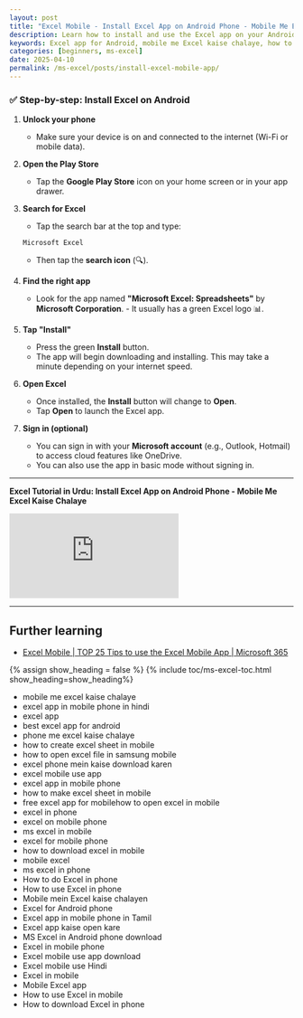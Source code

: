 ```yaml
---
layout: post
title: "Excel Mobile - Install Excel App on Android Phone - Mobile Me Excel Kaise Chalaye"
description: Learn how to install and use the Excel app on your Android phone. Step-by-step guide in Hindi to create, open, and edit Excel sheets on mobile. Perfect for beginners to master Excel on the go.  
keywords: Excel app for Android, mobile me Excel kaise chalaye, how to use Excel in mobile, Excel app tutorial, Excel for Android phone, free Excel app for mobile, how to download Excel in phone, Excel mobile use, Excel sheet in mobile, Excel app in Hindi
categories: [beginners, ms-excel]
date: 2025-04-10
permalink: /ms-excel/posts/install-excel-mobile-app/
---
```


### ✅ **Step-by-step: Install Excel on Android**

1. **Unlock your phone**  
   - Make sure your device is on and connected to the internet (Wi-Fi or mobile data).

2. **Open the Play Store**  
   - Tap the **Google Play Store** icon on your home screen or in your app drawer.

3. **Search for Excel**  
   - Tap the search bar at the top and type:  
   ```
   Microsoft Excel
   ```
   - Then tap the **search icon** (🔍).

4. **Find the right app**  
   - Look for the app named **"Microsoft Excel: Spreadsheets"** by **Microsoft Corporation**. - It usually has a green Excel logo 📊.

5. **Tap "Install"**  
   - Press the green **Install** button.  
   - The app will begin downloading and installing. This may take a minute depending on your internet speed.

6. **Open Excel**  
   - Once installed, the **Install** button will change to **Open**.  
   - Tap **Open** to launch the Excel app.

7. **Sign in (optional)**  
   - You can sign in with your **Microsoft account** (e.g., Outlook, Hotmail) to access cloud features like OneDrive.  
   - You can also use the app in basic mode without signing in.

---

**Excel Tutorial in Urdu: Install Excel App on Android Phone - Mobile Me Excel Kaise Chalaye**

<div class="yt-short">  
<iframe src="https://www.youtube.com/embed/Ii4pl4f6mS8" title="YouTube video player" frameborder="0" allow="accelerometer; autoplay; clipboard-write; encrypted-media; gyroscope; picture-in-picture; web-share" referrerpolicy="strict-origin-when-cross-origin" allowfullscreen></iframe>
</div>

---

## Further learning

- [Excel Mobile \| TOP 25 Tips to use the Excel Mobile App \| Microsoft 365](https://youtu.be/y9m36XLI4v4)

{% assign show_heading = false %}
{% include toc/ms-excel-toc.html show_heading=show_heading%}

- mobile me excel kaise chalaye
- excel app in mobile phone in hindi
- excel app
- best excel app for android
- phone me excel kaise chalaye
- how to create excel sheet in mobile
- how to open excel file in samsung mobile
- excel phone mein kaise download karen
- excel mobile use app
- excel app in mobile phone
- how to make excel sheet in mobile
- free excel app for mobilehow to open excel in mobile
- excel in phone
- excel on mobile phone
- ms excel in mobile
- excel for mobile phone
- how to download excel in mobile
- mobile excel
- ms excel in phone
- How to do Excel in phone  
- How to use Excel in phone  
- Mobile mein Excel kaise chalayen  
- Excel for Android phone  
- Excel app in mobile phone in Tamil  
- Excel app kaise open kare  
- MS Excel in Android phone download  
- Excel in mobile phone  
- Excel mobile use app download  
- Excel mobile use Hindi  
- Excel in mobile  
- Mobile Excel app  
- How to use Excel in mobile  
- How to download Excel in phone  